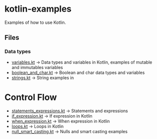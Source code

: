 # kotlin-examples

Examples of how to use Kotlin.

## Files

### Data types

- [variables.kt](src/main/kotlin/examples/variables.kt) -> Data types and variables in Kotlin, examples of mutable and 
  immutables variables
- [boolean_and_char.kt](src/main/kotlin/examples/boolean_and_char.kt) -> Boolean and char data types and variables
- [strings.kt](src/main/kotlin/examples/strings.kt) -> String examples in
  
# Control Flow

- [statements_expressions.kt](src/main/kotlin/examples/statements_expressions.kt) -> Statements and expressions
- [if_expression.kt](src/main/kotlin/examples/if_expression.kt) -> If expression in Kotlin
- [when_expression.kt](src/main/kotlin/examples/when_expression.kt) -> When expression in Kotlin
- [loops.kt](src/main/kotlin/examples/loops.kt) -> Loops in Kotlin
- [null_smart_casting.kt](src/main/kotlin/examples/null_smart_casting.kt) -> Nulls and smart casting examples
